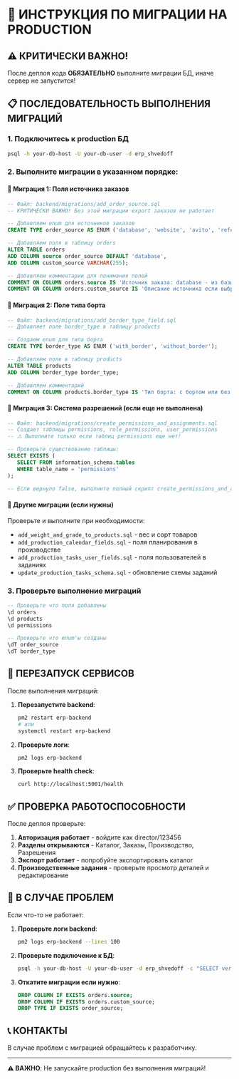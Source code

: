 # 🚀 ИНСТРУКЦИЯ ПО МИГРАЦИИ НА PRODUCTION

## ⚠️ КРИТИЧЕСКИ ВАЖНО!

После деплоя кода **ОБЯЗАТЕЛЬНО** выполните миграции БД, иначе сервер не запустится!

## 📋 ПОСЛЕДОВАТЕЛЬНОСТЬ ВЫПОЛНЕНИЯ МИГРАЦИЙ

### 1. Подключитесь к production БД
```bash
psql -h your-db-host -U your-db-user -d erp_shvedoff
```

### 2. Выполните миграции в указанном порядке:

#### 🔹 Миграция 1: Поля источника заказов
```sql
-- Файл: backend/migrations/add_order_source.sql
-- КРИТИЧЕСКИ ВАЖНО! Без этой миграции export заказов не работает

-- Добавляем enum для источников заказов
CREATE TYPE order_source AS ENUM ('database', 'website', 'avito', 'referral', 'cold_call', 'other');

-- Добавляем поля в таблицу orders
ALTER TABLE orders
ADD COLUMN source order_source DEFAULT 'database',
ADD COLUMN custom_source VARCHAR(255);

-- Добавляем комментарии для понимания полей
COMMENT ON COLUMN orders.source IS 'Источник заказа: database - из базы клиентов, website - с сайта, avito - с Авито, referral - по рекомендации, cold_call - холодные звонки, other - другое';
COMMENT ON COLUMN orders.custom_source IS 'Описание источника если выбрано "other"';
```

#### 🔹 Миграция 2: Поле типа борта
```sql
-- Файл: backend/migrations/add_border_type_field.sql
-- Добавляет поле border_type в таблицу products

-- Создаем enum для типа борта
CREATE TYPE border_type AS ENUM ('with_border', 'without_border');

-- Добавляем поле в таблицу products
ALTER TABLE products 
ADD COLUMN border_type border_type;

-- Добавляем комментарий
COMMENT ON COLUMN products.border_type IS 'Тип борта: с бортом или без борта (Задача 7.1)';
```

#### 🔹 Миграция 3: Система разрешений (если еще не выполнена)
```sql
-- Файл: backend/migrations/create_permissions_and_assignments.sql
-- Создает таблицы permissions, role_permissions, user_permissions
-- ⚠️ Выполните только если таблиц permissions еще нет!

-- Проверьте существование таблицы:
SELECT EXISTS (
   SELECT FROM information_schema.tables 
   WHERE table_name = 'permissions'
);

-- Если вернуло false, выполните полный скрипт create_permissions_and_assignments.sql
```

#### 🔹 Другие миграции (если нужны)
Проверьте и выполните при необходимости:
- `add_weight_and_grade_to_products.sql` - вес и сорт товаров
- `add_production_calendar_fields.sql` - поля планирования в производстве
- `add_production_tasks_user_fields.sql` - поля пользователей в заданиях
- `update_production_tasks_schema.sql` - обновление схемы заданий

### 3. Проверьте выполнение миграций

```sql
-- Проверьте что поля добавлены
\d orders
\d products  
\d permissions

-- Проверьте что enum'ы созданы
\dT order_source
\dT border_type
```

## 🔄 ПЕРЕЗАПУСК СЕРВИСОВ

После выполнения миграций:

1. **Перезапустите backend**:
   ```bash
   pm2 restart erp-backend
   # или
   systemctl restart erp-backend
   ```

2. **Проверьте логи**:
   ```bash
   pm2 logs erp-backend
   ```

3. **Проверьте health check**:
   ```bash
   curl http://localhost:5001/health
   ```

## ✅ ПРОВЕРКА РАБОТОСПОСОБНОСТИ

После деплоя проверьте:

1. **Авторизация работает** - войдите как director/123456
2. **Разделы открываются** - Каталог, Заказы, Производство, Разрешения
3. **Экспорт работает** - попробуйте экспортировать каталог
4. **Производственные задания** - проверьте просмотр деталей и редактирование

## 🚨 В СЛУЧАЕ ПРОБЛЕМ

Если что-то не работает:

1. **Проверьте логи backend**:
   ```bash
   pm2 logs erp-backend --lines 100
   ```

2. **Проверьте подключение к БД**:
   ```bash
   psql -h your-db-host -U your-db-user -d erp_shvedoff -c "SELECT version();"
   ```

3. **Откатите миграции если нужно**:
   ```sql
   DROP COLUMN IF EXISTS orders.source;
   DROP COLUMN IF EXISTS orders.custom_source;
   DROP TYPE IF EXISTS order_source;
   ```

## 📞 КОНТАКТЫ

В случае проблем с миграцией обращайтесь к разработчику.

---

**⚠️ ВАЖНО**: Не запускайте production без выполнения миграций!